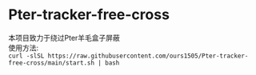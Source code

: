 # Pter-tracker-free-cross <br>
本项目致力于绕过Pter羊毛盒子屏蔽 <br>
使用方法: <br>
`` curl -slSL https://raw.githubusercontent.com/ours1505/Pter-tracker-free-cross/main/start.sh | bash ``
